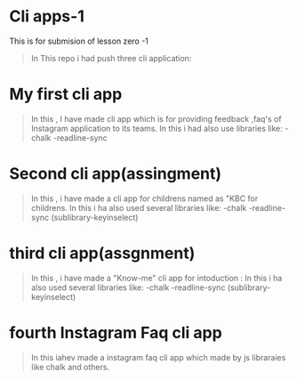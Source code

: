 # Cli apps-1
This is for submision of lesson zero -1

>In This repo i had push three cli application:

# My first cli app
> In this , I have made cli app which is for providing feedback ,faq's of Instagram application to its teams.
> In this i had also use libraries like:
-chalk
-readline-sync

# Second cli app(assingment)
> In this , i have made a cli app for childrens named as "KBC  for childrens.
> In this i ha also used several libraries like:
-chalk
-readline-sync (sublibrary-keyinselect)

# third cli app(assgnment)
> In this , i have made a "Know-me" cli app for intoduction :
> In this i ha also used several libraries like:
-chalk
-readline-sync (sublibrary-keyinselect)

# fourth Instagram Faq cli app
> In this iahev made a instagram faq cli app which made by js 
libraraies like chalk and others.
